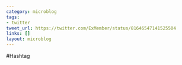 ```yaml
---
category: microblog
tags:
- twitter
tweet_url: https://twitter.com/ExMember/status/81646547141525504
links: []
layout: microblog
---
```

#Hashtag
